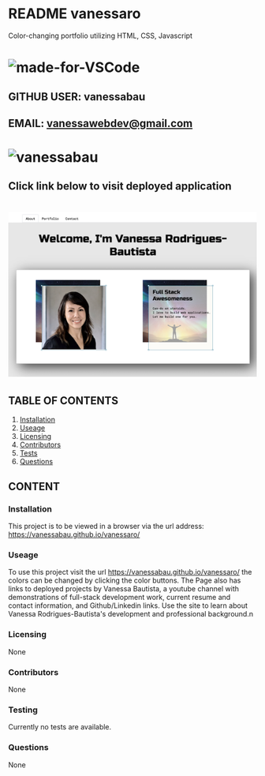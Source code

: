 # README vanessaro
Color-changing portfolio utilizing HTML, CSS, Javascript
# ![made-for-VSCode](https://img.shields.io/badge/Made%20for-VSCode-1f425f.svg)
## GITHUB USER: vanessabau
## EMAIL: vanessawebdev@gmail.com
# ![vanessabau](https://avatars2.githubusercontent.com/u/59780981?v=4)
## Click link below to visit deployed application
# [![Watch the video](https://raw.githubusercontent.com/vanessabau/vanessaro/master/images/vanessaro%20-%201.png)](https://vanessaro-portfolio.herokuapp.com/)
## TABLE OF CONTENTS
1. [Installation](###Installation)
2. [Useage](###Useage)
3. [Licensing](###Licensing)
4. [Contributors](###Contributors)
5. [Tests](###Testing)
6. [Questions](###Questions)

## CONTENT
### Installation
This project is to be viewed in a browser via the url address: https://vanessabau.github.io/vanessaro/
### Useage
To use this project visit the url https://vanessabau.github.io/vanessaro/ the colors can be changed by clicking the color buttons. The Page also has links to deployed projects by Vanessa Bautista, a youtube channel with demonstrations of full-stack development work, current resume and contact information, and Github/Linkedin links. Use the site to learn about Vanessa Rodrigues-Bautista's development and professional background.n
### Licensing
None
### Contributors
None
### Testing
Currently no tests are available.
### Questions
None
